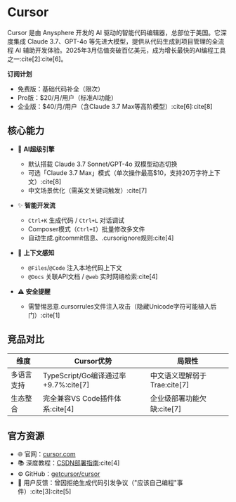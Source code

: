 # Cursor

Cursor 是由 Anysphere 开发的 AI 驱动的智能代码编辑器，总部位于美国。它深度集成 Claude 3.7、GPT-4o 等先进大模型，提供从代码生成到项目管理的全流程 AI 辅助开发体验。2025年3月估值突破百亿美元，成为增长最快的AI编程工具之一:cite[2]:cite[6]。

**订阅计划**
- 免费版：基础代码补全（限次）
- Pro版：$20/月/用户（标准AI功能）
- 企业版：$40/月/用户（含Claude 3.7 Max等高阶模型）:cite[6]:cite[8]

## 核心能力

- 🚀 **AI超级引擎**
  - 默认搭载 Claude 3.7 Sonnet/GPT-4o 双模型动态切换
  - 可选「Claude 3.7 Max」模式（单次操作最高$10，支持20万字符上下文）:cite[8]
  - 中文场景优化（需英文关键词触发）:cite[7]

- ✨ **智能开发流**
  - `Ctrl+K` 生成代码 / `Ctrl+L` 对话调试
  - Composer模式（`Ctrl+I`）批量修改多文件
  - 自动生成.gitcommit信息、.cursorignore规则:cite[4]

- 🔗 **上下文感知**
  - `@Files`/`@Code` 注入本地代码上下文
  - `@Docs` 关联API文档 / `@web` 实时网络检索:cite[4]

- ⚠️ **安全提醒**
  - 需警惕恶意.cursorrules文件注入攻击（隐藏Unicode字符可能植入后门）:cite[1]

## 竞品对比

| 维度        | Cursor优势                          | 局限性                     |
|-------------|-----------------------------------|--------------------------|
| 多语言支持   | TypeScript/Go编译通过率+9.7%:cite[7] | 中文语义理解弱于Trae:cite[7] |
| 生态整合     | 完全兼容VS Code插件体系:cite[4]    | 企业级部署功能欠缺:cite[7]   |

## 官方资源

- 🌐 官网：[cursor.com](https://www.cursor.com/)
- 📚 深度教程：[CSDN部署指南](https://blog.csdn.net/nikohsu/article/details/145798356):cite[4]
- ⚙️ GitHub：[getcursor/cursor](https://github.com/getcursor/cursor)
- 💬 用户反馈：曾因拒绝生成代码引发争议（"应该自己编程"事件）:cite[3]:cite[5]
